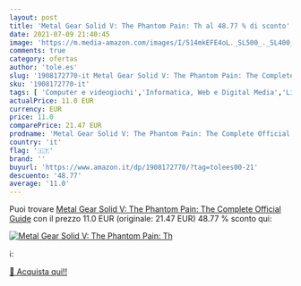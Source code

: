 ```yaml
---
layout: post
title: 'Metal Gear Solid V: The Phantom Pain: Th al 48.77 % di sconto'
date: 2021-07-09 21:40:45
image: 'https://m.media-amazon.com/images/I/514mkEFE4oL._SL500_._SL400_.jpg'
comments: true
category: ofertas
author: 'tole.es'
slug: '1908172770-it Metal Gear Solid V: The Phantom Pain: The Complete...'
sku: '1908172770-it'
tags: [ 'Computer e videogiochi','Informatica, Web e Digital Media','Libri', ]
actualPrice: 11.0 EUR
currency: EUR
price: 11.0
comparePrice: 21.47 EUR
prodname: 'Metal Gear Solid V: The Phantom Pain: The Complete Official Guide'
country: 'it'
flag: '🇮🇹'
brand: ''
buyurl: 'https://www.amazon.it/dp/1908172770/?tag=tolees00-21'
descuento: '48.77'
average: '11.0'
---
```


Puoi trovare [Metal Gear Solid V: The Phantom Pain: The Complete Official Guide](https://www.amazon.it/dp/1908172770/?tag=tolees00-21) con il prezzo 11.0 EUR (originale: 21.47 EUR) 48.77 % sconto qui:

[![Metal Gear Solid V: The Phantom Pain: Th](https://m.media-amazon.com/images/I/514mkEFE4oL._SL500_._SL400_.jpg)](https://www.amazon.it/dp/1908172770/?tag=tolees00-21)

ℹ️:


[🛒 Acquista qui!!](https://www.amazon.it/dp/1908172770/?tag=tolees00-21)

